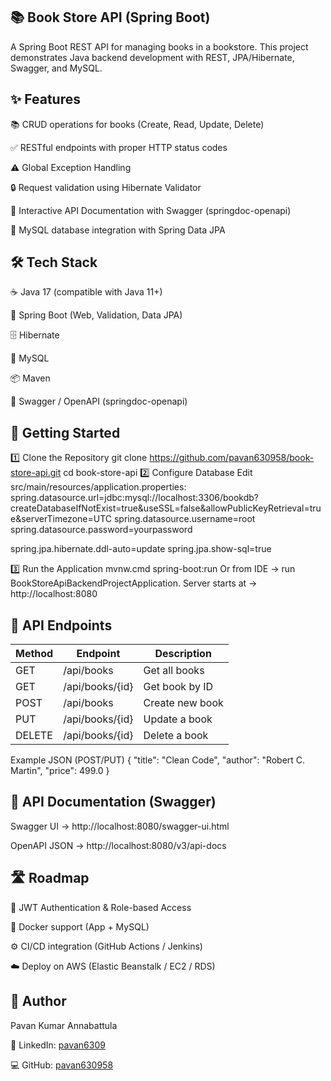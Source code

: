 📚 Book Store API (Spring Boot)
---------------------------------

A Spring Boot REST API for managing books in a bookstore.
This project demonstrates Java backend development with REST, JPA/Hibernate, Swagger, and MySQL.



✨ Features
---------------

📚 CRUD operations for books (Create, Read, Update, Delete)

✅ RESTful endpoints with proper HTTP status codes

⚠️ Global Exception Handling

🔒 Request validation using Hibernate Validator

📖 Interactive API Documentation with Swagger (springdoc-openapi)

💾 MySQL database integration with Spring Data JPA


🛠️ Tech Stack
----------------

☕ Java 17 (compatible with Java 11+)

🚀 Spring Boot (Web, Validation, Data JPA)

🗄️ Hibernate

🐬 MySQL

📦 Maven

📖 Swagger / OpenAPI (springdoc-openapi)



🚀 Getting Started
-----------------------
1️⃣ Clone the Repository
git clone https://github.com/pavan630958/book-store-api.git
cd book-store-api
2️⃣ Configure Database
Edit src/main/resources/application.properties:
spring.datasource.url=jdbc:mysql://localhost:3306/bookdb?createDatabaseIfNotExist=true&useSSL=false&allowPublicKeyRetrieval=true&serverTimezone=UTC
spring.datasource.username=root
spring.datasource.password=yourpassword

spring.jpa.hibernate.ddl-auto=update
spring.jpa.show-sql=true

3️⃣ Run the Application
mvnw.cmd spring-boot:run
Or from IDE → run BookStoreApiBackendProjectApplication.
Server starts at → http://localhost:8080



📡 API Endpoints
---------------------

| Method | Endpoint        | Description     |
| ------ | --------------- | --------------- |
| GET    | /api/books      | Get all books   |
| GET    | /api/books/{id} | Get book by ID  |
| POST   | /api/books      | Create new book |
| PUT    | /api/books/{id} | Update a book   |
| DELETE | /api/books/{id} | Delete a book   |

Example JSON (POST/PUT)
{
  "title": "Clean Code",
  "author": "Robert C. Martin",
  "price": 499.0
}



📖 API Documentation (Swagger)
----------------------------------

Swagger UI → http://localhost:8080/swagger-ui.html

OpenAPI JSON → http://localhost:8080/v3/api-docs


🛣️ Roadmap
-----------

🔑 JWT Authentication & Role-based Access

🐳 Docker support (App + MySQL)

⚙️ CI/CD integration (GitHub Actions / Jenkins)

☁️ Deploy on AWS (Elastic Beanstalk / EC2 / RDS)


👤 Author
---------

Pavan Kumar Annabattula

💼 LinkedIn: [pavan6309](https://www.linkedin.com/in/pavan6309/)

💻 GitHub: [pavan630958](https://github.com/pavan630958)
